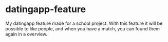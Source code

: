# datingapp-feature

My datingapp feature made for a school project. With this feature it will be possible to like people, and when you have a match, you can found them again in a overview.